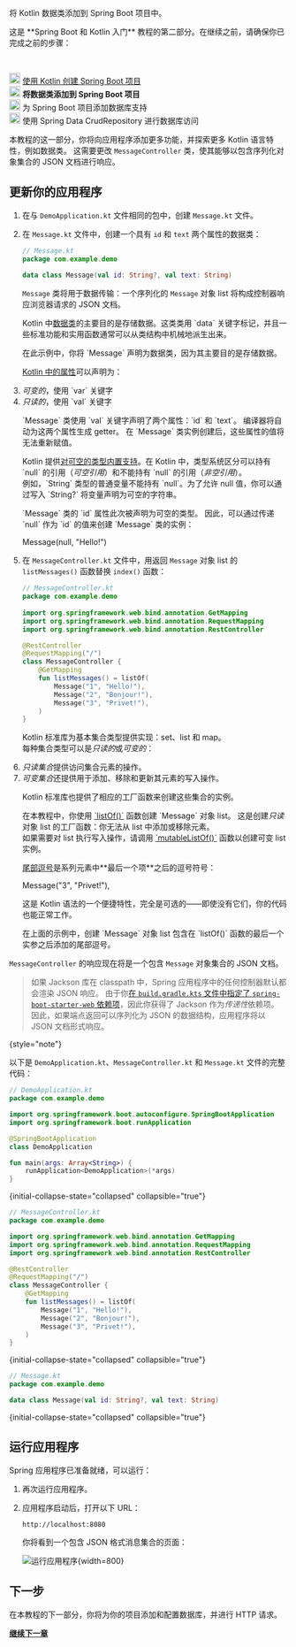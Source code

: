 [//]: # (title: 将数据类添加到 Spring Boot 项目)

<web-summary>将 Kotlin 数据类添加到 Spring Boot 项目中。</web-summary>

<tldr>
    <p>这是 **Spring Boot 和 Kotlin 入门** 教程的第二部分。在继续之前，请确保你已完成之前的步骤：</p><br/>
    <p><img src="icon-1-done.svg" width="20" alt="First step"/> <a href="jvm-create-project-with-spring-boot.md">使用 Kotlin 创建 Spring Boot 项目</a><br/><img src="icon-2.svg" width="20" alt="Second step"/> <strong>将数据类添加到 Spring Boot 项目</strong><br/><img src="icon-3-todo.svg" width="20" alt="Third step"/> 为 Spring Boot 项目添加数据库支持<br/><img src="icon-4-todo.svg" width="20" alt="Fourth step"/> 使用 Spring Data CrudRepository 进行数据库访问</p>
</tldr>

本教程的这一部分，你将向应用程序添加更多功能，并探索更多 Kotlin 语言特性，例如数据类。
这需要更改 `MessageController` 类，使其能够以包含序列化对象集合的 JSON 文档进行响应。

## 更新你的应用程序

1.  在与 `DemoApplication.kt` 文件相同的包中，创建 `Message.kt` 文件。
2.  在 `Message.kt` 文件中，创建一个具有 `id` 和 `text` 两个属性的数据类：

    ```kotlin
    // Message.kt
    package com.example.demo
   
    data class Message(val id: String?, val text: String)
    ```

    `Message` 类将用于数据传输：一个序列化的 `Message` 对象 list 将构成控制器响应浏览器请求的 JSON 文档。

    <deflist collapsible="true">
       <def title="数据类 – data class Message">
          <p>Kotlin 中<a href="data-classes.md">数据类</a>的主要目的是存储数据。这类类用 `data` 关键字标记，并且一些标准功能和实用函数通常可以从类结构中机械地派生出来。</p>
          <p>在此示例中，你将 `Message` 声明为数据类，因为其主要目的是存储数据。</p>
       </def>
       <def title="val 和 var 属性">
          <p><a href="properties.md">Kotlin 中的属性</a>可以声明为：</p>
          <list>
             <li><i>可变的</i>，使用 `var` 关键字</li>
             <li><i>只读的</i>，使用 `val` 关键字</li>
          </list>
          <p>`Message` 类使用 `val` 关键字声明了两个属性：`id` 和 `text`。
          编译器将自动为这两个属性生成 getter。
          在 `Message` 类实例创建后，这些属性的值将无法重新赋值。
          </p>
       </def>
       <def title="可空的类型 – String?">
          <p>Kotlin 提供<a href="null-safety.md#nullable-types-and-non-nullable-types">对可空的类型内置支持</a>。在 Kotlin 中，类型系统区分可以持有 `null` 的引用（<i>可空引用</i>）和不能持有 `null` 的引用（<i>非空引用</i>）。<br/>
          例如，`String` 类型的普通变量不能持有 `null`。为了允许 null 值，你可以通过写入 `String?` 将变量声明为可空的字符串。
          </p>
          <p>`Message` 类的 `id` 属性此次被声明为可空的类型。
          因此，可以通过传递 `null` 作为 `id` 的值来创建 `Message` 类的实例：
          </p>
          <code-block lang="kotlin">
          Message(null, "Hello!")
          </code-block>
       </def>
    </deflist>
3.  在 `MessageController.kt` 文件中，用返回 `Message` 对象 list 的 `listMessages()` 函数替换 `index()` 函数：

    ```kotlin
    // MessageController.kt
    package com.example.demo
   
    import org.springframework.web.bind.annotation.GetMapping
    import org.springframework.web.bind.annotation.RequestMapping
    import org.springframework.web.bind.annotation.RestController

    @RestController
    @RequestMapping("/")
    class MessageController {
        @GetMapping
        fun listMessages() = listOf(
            Message("1", "Hello!"),
            Message("2", "Bonjour!"),
            Message("3", "Privet!"),
        )
    }
    ```

    <deflist collapsible="true">
       <def title="集合 – listOf()">
          <p>Kotlin 标准库为基本集合类型提供实现：set、list 和 map。<br/>
          每种集合类型可以是<i>只读的</i>或<i>可变的</i>：</p>
          <list>
              <li><i>只读集合</i>提供访问集合元素的操作。</li>
              <li><i>可变集合</i>还提供用于添加、移除和更新其元素的写入操作。</li>
          </list>
          <p>Kotlin 标准库也提供了相应的工厂函数来创建这些集合的实例。
          </p>
          <p>在本教程中，你使用 <a href="https://kotlinlang.org/api/latest/jvm/stdlib/kotlin.collections/list-of.html">`listOf()`</a> 函数创建 `Message` 对象 list。
          这是创建<i>只读</i>对象 list 的工厂函数：你无法从 list 中添加或移除元素。<br/>
          如果需要对 list 执行写入操作，请调用 <a href="https://kotlinlang.org/api/latest/jvm/stdlib/kotlin.collections/mutable-list-of.html">`mutableListOf()`</a> 函数以创建可变 list 实例。
          </p>
       </def>
       <def title="尾部逗号">
          <p><a href="coding-conventions.md#trailing-commas">尾部逗号</a>是系列元素中**最后一个项**之后的逗号符号：</p>
            <code-block lang="kotlin">
            Message("3", "Privet!"),
            </code-block>
          <p>这是 Kotlin 语法的一个便捷特性，完全是可选的——即使没有它们，你的代码也能正常工作。
          </p>
          <p>在上面的示例中，创建 `Message` 对象 list 包含在 `listOf()` 函数的最后一个实参之后添加的尾部逗号。</p>
       </def>
    </deflist>

`MessageController` 的响应现在将是一个包含 `Message` 对象集合的 JSON 文档。

> 如果 Jackson 库在 classpath 中，Spring 应用程序中的任何控制器默认都会渲染 JSON 响应。
> 由于你[在 `build.gradle.kts` 文件中指定了 `spring-boot-starter-web` 依赖项](jvm-create-project-with-spring-boot.md#explore-the-project-gradle-build-file)，因此你获得了 Jackson 作为<i>传递性</i>依赖项。
> 因此，如果端点返回可以序列化为 JSON 的数据结构，应用程序将以 JSON 文档形式响应。
>
{style="note"}

以下是 `DemoApplication.kt`、`MessageController.kt` 和 `Message.kt` 文件的完整代码：

```kotlin
// DemoApplication.kt
package com.example.demo

import org.springframework.boot.autoconfigure.SpringBootApplication
import org.springframework.boot.runApplication

@SpringBootApplication
class DemoApplication

fun main(args: Array<String>) {
    runApplication<DemoApplication>(*args)
}
```
{initial-collapse-state="collapsed" collapsible="true"}

```kotlin
// MessageController.kt
package com.example.demo

import org.springframework.web.bind.annotation.GetMapping
import org.springframework.web.bind.annotation.RequestMapping
import org.springframework.web.bind.annotation.RestController

@RestController
@RequestMapping("/")
class MessageController {
    @GetMapping
    fun listMessages() = listOf(
        Message("1", "Hello!"),
        Message("2", "Bonjour!"),
        Message("3", "Privet!"),
    )
}
```
{initial-collapse-state="collapsed" collapsible="true"}

```kotlin
// Message.kt
package com.example.demo

data class Message(val id: String?, val text: String)
```
{initial-collapse-state="collapsed" collapsible="true"}

## 运行应用程序

Spring 应用程序已准备就绪，可以运行：

1.  再次运行应用程序。

2.  应用程序启动后，打开以下 URL：

    ```text
    http://localhost:8080
    ```

    你将看到一个包含 JSON 格式消息集合的页面：

    ![运行应用程序](messages-in-json-format.png){width=800}

## 下一步

在本教程的下一部分，你将为你的项目添加和配置数据库，并进行 HTTP 请求。

**[继续下一章](jvm-spring-boot-add-db-support.md)**